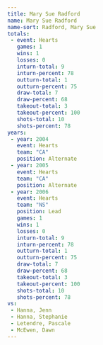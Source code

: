 ```yaml
---
title: Mary Sue Radford
name: Mary Sue Radford
name-sort: Radford, Mary Sue
totals:
 - event: Hearts
   games: 1
   wins: 1
   losses: 0
   inturn-total: 9
   inturn-percent: 78
   outturn-total: 1
   outturn-percent: 75
   draw-total: 7
   draw-percent: 68
   takeout-total: 3
   takeout-percent: 100
   shots-total: 10
   shots-percent: 78
years:
 - year: 2004
   event: Hearts
   team: "CA"
   position: Alternate
 - year: 2005
   event: Hearts
   team: "CA"
   position: Alternate
 - year: 2006
   event: Hearts
   team: "NS"
   position: Lead
   games: 1
   wins: 1
   losses: 0
   inturn-total: 9
   inturn-percent: 78
   outturn-total: 1
   outturn-percent: 75
   draw-total: 7
   draw-percent: 68
   takeout-total: 3
   takeout-percent: 100
   shots-total: 10
   shots-percent: 78
vs:
 - Hanna, Jenn
 - Hanna, Stephanie
 - Letendre, Pascale
 - McEwen, Dawn
---
```

